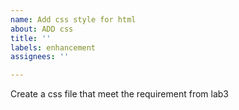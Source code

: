 ```yaml
---
name: Add css style for html
about: ADD css
title: ''
labels: enhancement
assignees: ''

---
```


Create a css file that meet the requirement from lab3

